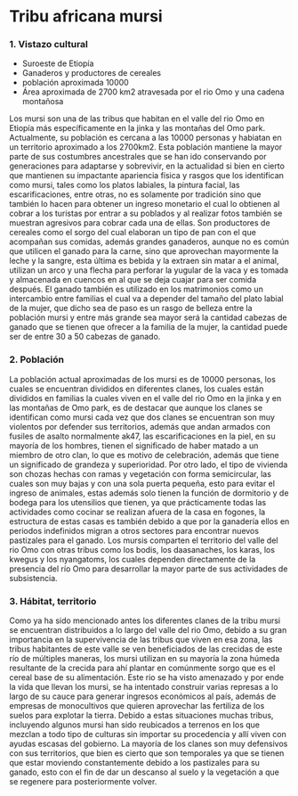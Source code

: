 # Tribu africana mursi 

### 1. **Vistazo cultural**

- Suroeste de Etiopía 
- Ganaderos y productores de cereales 
- población aproximada 10000
- Área aproximada de 2700 km2 atravesada por el rio Omo y una cadena montañosa 

Los mursi son una de las tribus que habitan en el valle del rio Omo en Etiopía más específicamente en la jinka y las montañas del Omo park. Actualmente, su población es cercana a las 10000 personas y habiatan en un territorio aproximado a los 2700km2.  Esta población mantiene la mayor parte de sus costumbres ancestrales que se han ido conservando por generaciones para adaptarse y sobrevivir, en la actualidad si bien en cierto que mantienen su impactante apariencia física y rasgos que los identifican como mursi, tales como los platos labiales, la pintura facial, las escarificaciones, entre otras, no es solamente por tradición sino que también lo hacen para obtener un ingreso monetario el cual lo obtienen al cobrar a los turistas por entrar a su poblados y al realizar fotos también se muestran agresivos para cobrar cada una de ellas. Son productores de cereales como el sorgo del cual elaboran un tipo de pan con el que acompañan sus comidas, además grandes ganaderos, aunque no es común que utilicen el ganado para la carne, sino que aprovechan mayormente la leche y la sangre, esta última es bebida y la extraen sin matar a el animal, utilizan un arco y una flecha para perforar la yugular de la vaca y es tomada y almacenada en cuencos en al que se deja cuajar para ser comida después. El ganado también es utilizado en los matrimonios como un intercambio entre familias el cual va a depender del tamaño del plato labial de la mujer, que dicho sea de paso es un rasgo de belleza entre la población mursi y entre más grande sea mayor será la cantidad cabezas de ganado que se tienen que ofrecer a la familia de la mujer, la cantidad puede ser de entre 30 a 50 cabezas de ganado. 

### 2. **Población**
  
La población actual aproximadas de los mursi es de 10000 personas, los cuales se encuentran divididos en diferentes clanes, los cuales están divididos en familias la cuales viven en el valle del rio Omo en la jinka y en las montañas de Omo park, es de destacar que aunque los clanes se identifican como mursi cada vez que dos clanes se encuentran son muy violentos por defender sus territorios, además que andan armados con fusiles de asalto normalmente ak47, las escarificaciones en la piel, en su mayoría de los hombres, tienen el significado de haber matado a un miembro de otro clan, lo que es motivo de celebración, además que tiene un significado de grandeza y superioridad. Por otro lado, el tipo de vivienda son chozas hechas con ramas y vegetación con forma semicircular, las cuales son muy bajas y con una sola puerta pequeña, esto para evitar el ingreso de animales, estas además solo tienen la función de dormitorio y de bodega para los utensilios que tienen, ya que prácticamente todas las actividades como cocinar se realizan afuera de la casa en fogones, la estructura de estas casas es también debido a que por la ganadería ellos en periodos indefinidos migran a otros sectores para encontrar nuevos pastizales para el ganado. 
Los mursis comparten el territorio del valle del rio Omo con otras tribus como los bodis, los daasanaches, los karas, los kwegus y los nyangatoms, los cuales dependen directamente de la presencia del río Omo para desarrollar la mayor parte de sus actividades de subsistencia. 

### 3. **Hábitat, territorio**

Como ya ha sido mencionado antes los diferentes clanes de la tribu mursi se encuentran distribuidos a lo largo del valle del rio Omo, debido a su gran importancia en la supervivencia de las tribus que viven en esa zona, las tribus habitantes de este valle se ven beneficiados de las crecidas de este río de múltiples maneras, los mursi utilizan en su mayoría la zona húmeda resultante de la crecida para ahí plantar en comúnmente sorgo que es el cereal base de su alimentación. Este rio se ha visto amenazado y por ende la vida que llevan los mursi, se ha intentado construir varias represas a lo largo de su cauce para generar ingresos económicos al país, además de empresas de monocultivos que quieren aprovechar las fertiliza de los suelos para explotar la tierra.  Debido a estas situaciones muchas tribus, incluyendo algunos mursi han sido reubicados a terrenos en los que mezclan a todo tipo de culturas sin importar su procedencia y allí viven con ayudas escasas del gobierno.
La mayoría de los clanes son muy defensivos con sus territorios, que bien es cierto que son temporales ya que se tienen que estar moviendo constantemente debido a los pastizales para su ganado, esto con el fin de dar un descanso al suelo y la vegetación a que se regenere para posteriormente volver.
